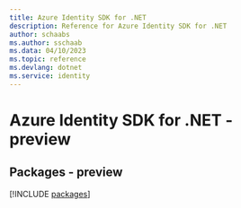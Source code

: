 ```yaml
---
title: Azure Identity SDK for .NET
description: Reference for Azure Identity SDK for .NET
author: schaabs
ms.author: sschaab
ms.data: 04/10/2023
ms.topic: reference
ms.devlang: dotnet
ms.service: identity
---
```

# Azure Identity SDK for .NET - preview
## Packages - preview
[!INCLUDE [packages](identity-index.md)]